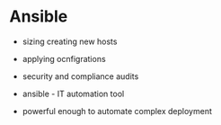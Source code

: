 # Ansible

  - sizing creating new hosts 
  - applying ocnfigrations
  - security and compliance audits

- ansible - IT automation tool
- powerful enough to automate complex deployment

